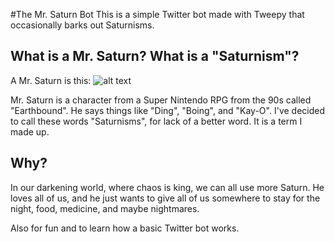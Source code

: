#The Mr. Saturn Bot
This is a simple Twitter bot made with Tweepy that occasionally barks out Saturnisms.

## What is a Mr. Saturn? What is a "Saturnism"?
A Mr. Saturn is this:
![alt text](https://pbs.twimg.com/profile_images/497902662906413057/6xR-K9mF.png)

Mr. Saturn is a character from a Super Nintendo RPG from the 90s called "Earthbound". He says things like "Ding", "Boing", and "Kay-O". I've decided to call these words "Saturnisms", for lack of a better word. It is a term I made up.

## Why?
In our darkening world, where chaos is king, we can all use more Saturn. He loves all of us, and he just wants to give all of us somewhere to stay for the night, food, medicine, and maybe nightmares.

Also for fun and to learn how a basic Twitter bot works.